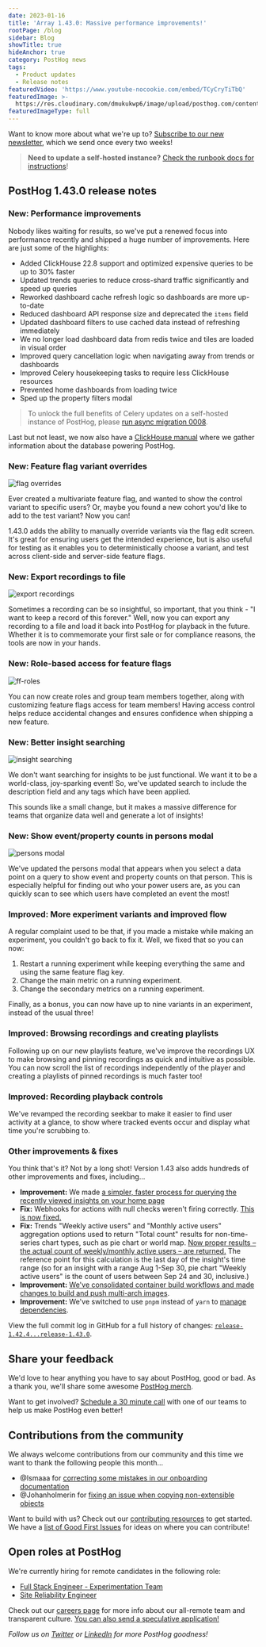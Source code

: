 ```yaml
---
date: 2023-01-16
title: 'Array 1.43.0: Massive performance improvements!'
rootPage: /blog
sidebar: Blog
showTitle: true
hideAnchor: true
category: PostHog news
tags:
  - Product updates
  - Release notes
featuredVideo: 'https://www.youtube-nocookie.com/embed/TCyCryTiTbQ'
featuredImage: >-
  https://res.cloudinary.com/dmukukwp6/image/upload/posthog.com/contents/images/blog/posthog-array-blog.png
featuredImageType: full
---
```


Want to know more about what we're up to? [Subscribe to our new newsletter](https://newsletter.posthog.com/subscribe), which we send once every two weeks!

> **Need to update a self-hosted instance?** [Check the runbook docs for instructions](/docs/runbook/upgrading-posthog)!

## PostHog 1.43.0 release notes
### New: Performance improvements

Nobody likes waiting for results, so we've put a renewed focus into performance recently and shipped a huge number of improvements. Here are just some of the highlights: 

- Added ClickHouse 22.8 support and optimized expensive queries to be up to 30% faster
- Updated trends queries to reduce cross-shard traffic significantly and speed up queries
- Reworked dashboard cache refresh logic so dashboards are more up-to-date
- Reduced dashboard API response size and deprecated the `items` field
- Updated dashboard filters to use cached data instead of refreshing immediately
- We no longer load dashboard data from redis twice and tiles are loaded in visual order
- Improved query cancellation logic when navigating away from trends or dashboards
- Improved Celery housekeeping tasks to require less ClickHouse resources 
- Prevented home dashboards from loading twice 
- Sped up the property filters modal

> To unlock the full benefits of Celery updates on a self-hosted instance of PostHog, please [run async migration 0008](/docs/runbook/async-migrations).

Last but not least, we now also have a [ClickHouse manual](/handbook/engineering/clickhouse) where we gather information about the database powering PostHog.

### New: Feature flag variant overrides
![flag overrides](../images/blog/array/1-43-0-feature-override.gif)

Ever created a multivariate feature flag, and wanted to show the control variant to specific users? Or, maybe you found a new cohort you'd like to add to the test variant? Now you can!

1.43.0 adds the ability to manually override variants via the flag edit screen. It's great for ensuring users get the intended experience, but is also useful for testing as it enables you to deterministically choose a variant, and test across client-side and server-side feature flags.

### New: Export recordings to file
![export recordings](../images/blog/array/1-43-0-export.gif)

Sometimes a recording can be so insightful, so important, that you think - "I want to keep a record of this forever." Well, now you can export any recording to a file and load it back into PostHog for playback in the future. Whether it is to commemorate your first sale or for compliance reasons, the tools are now in your hands.

### New: Role-based access for feature flags
![ff-roles](../images/blog/array/1-43-0-ff-roles.gif)

You can now create roles and group team members together, along with customizing feature flags access for team members! Having access control helps reduce accidental changes and ensures confidence when shipping a new feature.

### New: Better insight searching
![insight searching](../images/blog/array/1-43-0-search.gif)

We don't want searching for insights to be just functional. We want it to be a world-class, joy-sparking event! So, we've updated search to include the description field and any tags which have been applied.

This sounds like a small change, but it makes a massive difference for teams that organize data well and generate a lot of insights!

### New: Show event/property counts in persons modal
![persons modal](../images/blog/array/1-43-0-modal.gif)

We've updated the persons modal that appears when you select a data point on a query to show event and property counts on that person. This is especially helpful for finding out who your power users are, as you can quickly scan to see which users have completed an event the most!

### Improved: More experiment variants and improved flow
A regular complaint used to be that, if you made a mistake while making an experiment, you couldn't go back to fix it. Well, we fixed that so you can now:

1. Restart a running experiment while keeping everything the same and using the same feature flag key.
2. Change the main metric on a running experiment.
3. Change the secondary metrics on a running experiment.

Finally, as a bonus, you can now have up to nine variants in an experiment, instead of the usual three!

### Improved: Browsing recordings and creating playlists
Following up on our new playlists feature, we've improve the recordings UX to make browsing and pinning recordings as quick and intuitive as possible. You can now scroll the list of recordings independently of the player and creating a playlists of pinned recordings is much faster too!

### Improved: Recording playback controls 
We've revamped the recording seekbar to make it easier to find user activity at a glance, to show where tracked events occur and display what time you're scrubbing to.

### Other improvements & fixes
You think that's it? Not by a long shot! Version 1.43 also adds hundreds of other improvements and fixes, including...

- **Improvement:** We made [a simpler, faster process for querying the recently viewed insights on your home page](https://github.com/PostHog/posthog/pull/13529)
- **Fix:** Webhooks for actions with null checks weren't firing correctly. [This is now fixed.](https://github.com/PostHog/posthog/issues/12893)
- **Fix:** Trends "Weekly active users" and "Monthly active users" aggregation options used to return "Total count" results for non-time-series chart types, such as pie chart or world map. [Now proper results – the actual count of weekly/monthly active users – are returned.](https://github.com/PostHog/posthog/issues/13131) The reference point for this calculation is the last day of the insight's time range (so for an insight with a range Aug 1-Sep 30, pie chart "Weekly active users" is the count of users between Sep 24 and 30, inclusive.)
- **Improvement:** [We've consolidated container build workflows and made changes to build and push multi-arch images](https://github.com/PostHog/posthog/pull/13543).
- **Improvement:** We've switched to use `pnpm` instead of `yarn` to [manage dependencies](https://github.com/PostHog/posthog/pull/13190).

View the full commit log in GitHub for a full history of changes: [`release-1.42.4...release-1.43.0`](https://github.com/PostHog/posthog/compare/release-1.42.0...release-1.43.0).

## Share your feedback
We'd love to hear anything you have to say about PostHog, good or bad. As a thank you, we'll share some awesome [PostHog merch](https://merch.posthog.com).

Want to get involved? [Schedule a 30 minute call](https://calendly.com/posthog-feedback) with one of our teams to help us make PostHog even better!

## Contributions from the community
We always welcome contributions from our community and this time we want to thank the following people this month...

- @Ismaaa for [correcting some mistakes in our onboarding documentation](https://github.com/PostHog/posthog.com/pull/1840)
- @Johanholmerin for [fixing an issue when copying non-extensible objects](https://github.com/PostHog/posthog-js/pull/478)

Want to build with us? Check out our [contributing resources](/docs/contribute) to get started. We have a [list of Good First Issues](https://github.com/PostHog/posthog/issues?q=is%3Aopen+is%3Aissue+label%3A%22good+first+issue%22) for ideas on where you can contribute!

## Open roles at PostHog
We're currently hiring for remote candidates in the following role:

- [Full Stack Engineer - Experimentation Team](/careers/full-stack-engineer-experimentation)
- [Site Reliability Engineer](/careers/site-reliability-engineer)

Check out our [careers page](https://posthog.com/careers) for more info about our all-remote team and transparent culture. [You can also send a speculative application!](mailto:careers@posthog.com)

_Follow us on [Twitter](https://twitter.com/PostHog) or [LinkedIn](https://linkedin.com/company/posthog) for more PostHog goodness!_

<ArrayCTA />

